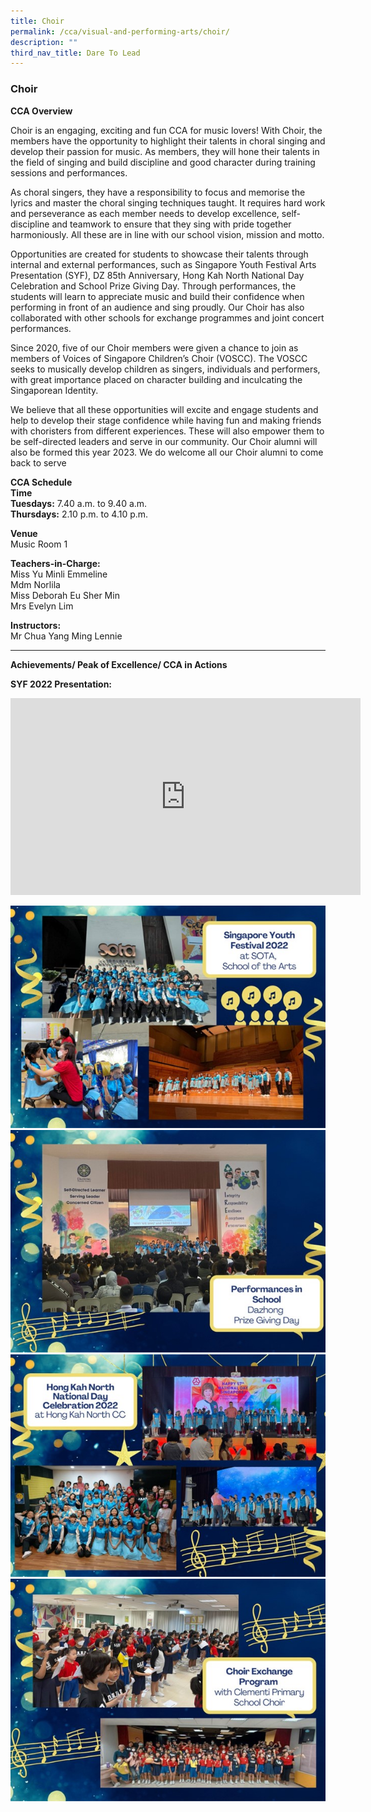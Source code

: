 ```yaml
---
title: Choir
permalink: /cca/visual-and-performing-arts/choir/
description: ""
third_nav_title: Dare To Lead
---
```

### Choir

**CCA Overview**

Choir is an engaging, exciting and fun CCA for music lovers! With Choir, the members have the opportunity to highlight their talents in choral singing and develop their passion for music.  As members, they will hone their talents in the field of singing and build discipline and good character during training sessions and performances.

As choral singers, they have a responsibility to focus and memorise the lyrics and master the choral singing techniques taught. It requires hard work and perseverance as each member needs to develop excellence, self-discipline and teamwork to ensure that they sing with pride together harmoniously.  All these are in line with our school vision, mission and motto.  

Opportunities are created for students to showcase their talents through internal and external performances, such as Singapore Youth Festival Arts Presentation (SYF), DZ 85th Anniversary, Hong Kah North National Day Celebration and School Prize Giving Day. Through performances, the students will learn to appreciate music and build their confidence when performing in front of an audience and sing proudly. Our Choir has also collaborated with other schools for exchange programmes and joint concert performances. 

Since 2020, five of our Choir members were given a chance to join as members of Voices of Singapore Children’s Choir (VOSCC). The VOSCC seeks to musically develop children as singers, individuals and performers, with great importance placed on character building and inculcating the Singaporean Identity. 

We believe that all these opportunities will excite and engage students and help to develop their stage confidence while having fun and making friends with choristers from different experiences. These will also empower them to be self-directed leaders and serve in our community. Our Choir alumni will also be formed this year 2023. We do welcome all our Choir alumni to come back to serve


**CCA Schedule**<br>
**Time**<br>
**Tuesdays:** 7.40 a.m. to 9.40 a.m.<br>
**Thursdays:** 2.10 p.m. to 4.10 p.m.

**Venue**<br>
Music Room 1


**Teachers-in-Charge:**<br>
Miss Yu Minli Emmeline<br>
Mdm Norlila<br>
Miss Deborah Eu Sher Min<br>
Mrs Evelyn Lim

**Instructors:**<br>
Mr Chua Yang Ming Lennie

________________________________________________

**Achievements/ Peak of Excellence/ CCA in Actions**

**SYF 2022 Presentation:**
<iframe width="560" height="315" src="https://www.youtube.com/embed/bTQNfxMRrGg" title="YouTube video player" frameborder="0" allow="accelerometer; autoplay; clipboard-write; encrypted-media; gyroscope; picture-in-picture; web-share" allowfullscreen=""></iframe>

![](/images/Choir01.jpg)
![](/images/Choir02.jpg)
![](/images/Choir03.jpg)
![](/images/Choir04.jpg)
